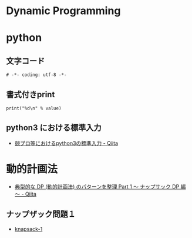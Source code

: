 Dynamic Programming
===================

# python

## 文字コード

```
# -*- coding: utf-8 -*-
```

## 書式付きprint

```
print("%d\n" % value)
```

## python3 における標準入力

* [競プロ等におけるpython3の標準入力 - Qiita](https://qiita.com/zenrshon/items/c4f3849552348b3dbe67)


# 動的計画法

* [典型的な DP (動的計画法) のパターンを整理 Part 1 ～ ナップサック DP 編 ～ - Qiita](https://qiita.com/drken/items/a5e6fe22863b7992efdb)

## ナップザック問題１

* [knapsack-1](./knapsack-1)